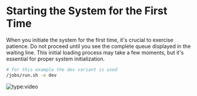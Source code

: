 # Starting the System for the First Time
When you initiate the system for the first time, it's crucial to exercise patience. Do not proceed until you see the complete queue displayed in the waiting line. This initial loading process may take a few moments, but it's essential for proper system initialization.
```bash
# for this example the dev variant is used
/jobs/run.sh -e dev
```
![type:video](https://www.youtube.com/embed/lni-_zYdDKU)